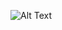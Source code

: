 ![Alt Text](https://github.com/YashDhirajOza/landingpage-1/blob/main/Screenshot%202024-09-13%20080156.png)
